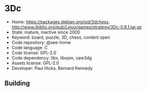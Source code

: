 # 3Dc

- Home: https://packages.debian.org/sid/3dchess, http://www.ibiblio.org/pub/Linux/games/strategy/3Dc-0.8.1.tar.gz
- State: mature, inactive since 2000
- Keyword: board, puzzle, 3D, chess, content open
- Code repository: @see-home
- Code language: C
- Code license: GPL-2.0
- Code dependency: libx, libxpm, xaw3dg
- Assets license: GPL-2.0
- Developer: Paul Hicks, Bernard Kennedy

## Building
